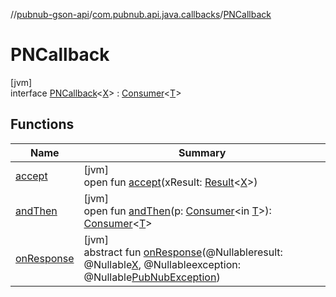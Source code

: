 //[pubnub-gson-api](../../../index.md)/[com.pubnub.api.java.callbacks](../index.md)/[PNCallback](index.md)

# PNCallback

[jvm]\
interface [PNCallback](index.md)&lt;[X](index.md)&gt; : [Consumer](https://docs.oracle.com/javase/8/docs/api/java/util/function/Consumer.html)&lt;[T](https://docs.oracle.com/javase/8/docs/api/java/util/function/Consumer.html)&gt;

## Functions

| Name | Summary |
|---|---|
| [accept](accept.md) | [jvm]<br>open fun [accept](accept.md)(xResult: [Result](../../../../../pubnub-kotlin/pubnub-kotlin-core-api/pubnub-kotlin-core-api/com.pubnub.api.v2.callbacks/-result/index.md)&lt;[X](index.md)&gt;) |
| [andThen](index.md#-232252597%2FFunctions%2F126356644) | [jvm]<br>open fun [andThen](index.md#-232252597%2FFunctions%2F126356644)(p: [Consumer](https://docs.oracle.com/javase/8/docs/api/java/util/function/Consumer.html)&lt;in [T](https://docs.oracle.com/javase/8/docs/api/java/util/function/Consumer.html)&gt;): [Consumer](https://docs.oracle.com/javase/8/docs/api/java/util/function/Consumer.html)&lt;[T](https://docs.oracle.com/javase/8/docs/api/java/util/function/Consumer.html)&gt; |
| [onResponse](on-response.md) | [jvm]<br>abstract fun [onResponse](on-response.md)(@Nullableresult: @Nullable[X](index.md), @Nullableexception: @Nullable[PubNubException](../../../../../pubnub-kotlin/pubnub-kotlin-core-api/pubnub-kotlin-core-api/com.pubnub.api/-pub-nub-exception/index.md)) |
